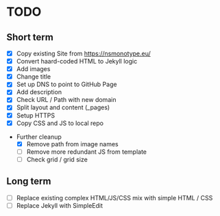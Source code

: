 # TODO

## Short term

- [x] Copy existing Site from https://nsmonotype.eu/
- [x] Convert haard-coded HTML to Jekyll logic
- [x] Add images
- [x] Change title
- [x] Set up DNS to point to GitHub Page
- [x] Add description
- [x] Check URL / Path with new domain
- [x] Split layout and content (_pages)
- [x] Setup HTTPS
- [x] Copy CSS and JS to local repo

- Further cleanup
  - [x] Remove path from image names
  - [ ] Remove more redundant JS from template
  - [ ] Check grid / grid size
  
## Long term

- [ ] Replace existing complex HTML/JS/CSS mix with simple HTML / CSS
- [ ] Replace Jekyll with SimpleEdit
